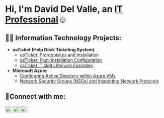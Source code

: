 <h1>Hi, I'm David Del Valle, an <a href="https://linkedin.com/in/david-del-valle-61aa13164">IT Professional</a>☺</h1>

<h2>👨‍💻 Information Technology Projects:</h2>

- <b>osTicket (Help Desk Ticketing System)</b>
  - [osTicket: Prerequisites and Installation](https://github.com/ddelvalle28/osticket-prereqs)
  - [osTicket: Post-Installation Configuration](https://github.com/ddelvalle28/post-install-config)
  - [osTicket: Ticket Lifecycle Examples](https://github.com/ddelvalle28/ticket-lifecycle)
- <b>Microsoft Azure</b>
  - [Configuring Active Directory within Azure VMs](https://github.com/ddelvalle28/configure-ad)
  - [Network Security Groups (NSGs) and Inspecting Network Protocols](https://github.com/ddelvalle28/azure-network-protocols)

<h2>🤳Connect with me:</h2>

[<img align="left" alt="Josh | Twitter" width="22px" src="https://cdn.jsdelivr.net/npm/simple-icons@v3/icons/twitter.svg" />][twitter]
[<img align="left" alt="Josh | LinkedIn" width="22px" src="https://cdn.jsdelivr.net/npm/simple-icons@v3/icons/linkedin.svg" />][linkedin]
[<img align="left" alt="Josh | Instagram" width="22px" src="https://cdn.jsdelivr.net/npm/simple-icons@v3/icons/instagram.svg" />][instagram]

[twitter]: https://twitter.com/Josh
[instagram]: https://www.instagram.com/Josh
[linkedin]: https://linkedin.com/in/Josh
